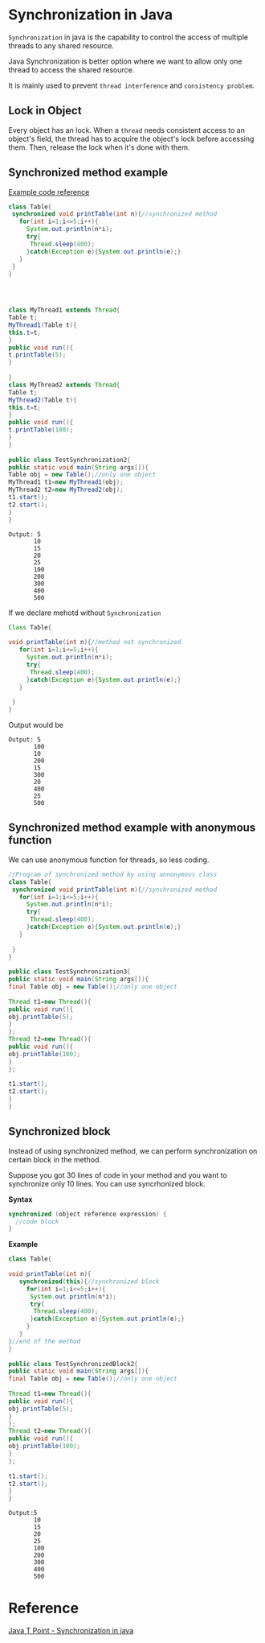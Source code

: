 # Synchronization in Java

`Synchronization` in java is the capability to control the access of multiple threads to any shared resource.

Java Synchronization is better option where we want to allow only one thread to access the shared resource.

It is mainly used to prevent `thread interference` and `consistency problem`.


## Lock in Object
Every object has an lock. When a `thread` needs consistent access to an object's field, 
the thread has to acquire the object's lock before accessing them. Then, release the lock when it's done with them.

## Synchronized method example

[Example code reference](https://www.javatpoint.com/synchronization-in-java)
```java
class Table{  
 synchronized void printTable(int n){//synchronized method  
   for(int i=1;i<=5;i++){  
     System.out.println(n*i);  
     try{  
      Thread.sleep(400);  
     }catch(Exception e){System.out.println(e);}  
   }  
 }  
} 



  
class MyThread1 extends Thread{  
Table t;  
MyThread1(Table t){  
this.t=t;  
}  
public void run(){  
t.printTable(5);  
}  
  
}  
class MyThread2 extends Thread{  
Table t;  
MyThread2(Table t){  
this.t=t;  
}  
public void run(){  
t.printTable(100);  
}  
}  
  
public class TestSynchronization2{  
public static void main(String args[]){  
Table obj = new Table();//only one object  
MyThread1 t1=new MyThread1(obj);  
MyThread2 t2=new MyThread2(obj);  
t1.start();  
t2.start();  
}  
}  
```

```
Output: 5
       10
       15
       20
       25
       100
       200
       300
       400
       500
```

If we declare mehotd without `Synchronization`

```java
Class Table{  
  
void printTable(int n){//method not synchronized  
   for(int i=1;i<=5;i++){  
     System.out.println(n*i);  
     try{  
      Thread.sleep(400);  
     }catch(Exception e){System.out.println(e);}  
   }  
  
 }  
}  
```

Output would be 

```
Output: 5
       100
       10
       200
       15
       300
       20
       400
       25
       500
```

## Synchronized method example with anonymous function

We can use anonymous function for threads, so less coding.

```java
//Program of synchronized method by using annonymous class  
class Table{  
 synchronized void printTable(int n){//synchronized method  
   for(int i=1;i<=5;i++){  
     System.out.println(n*i);  
     try{  
      Thread.sleep(400);  
     }catch(Exception e){System.out.println(e);}  
   }  
  
 }  
}  
  
public class TestSynchronization3{  
public static void main(String args[]){  
final Table obj = new Table();//only one object  
  
Thread t1=new Thread(){  
public void run(){  
obj.printTable(5);  
}  
};  
Thread t2=new Thread(){  
public void run(){  
obj.printTable(100);  
}  
};  
  
t1.start();  
t2.start();  
}  
}  
```

## Synchronized block
Instead of using synchronized method, we can perform synchronization on certain block in the method.

Suppose you got 30 lines of code in your method and you want to synchronize only 10 lines. You can use syncrhonized block.

**Syntax**
```java
synchronized (object reference expression) {   
  //code block   
} 
```

**Example**
```java
class Table{  
  
void printTable(int n){  
   synchronized(this){//synchronized block  
     for(int i=1;i<=5;i++){  
      System.out.println(n*i);  
      try{  
       Thread.sleep(400);  
      }catch(Exception e){System.out.println(e);}  
     }  
   }  
}//end of the method  
}  
  
public class TestSynchronizedBlock2{  
public static void main(String args[]){  
final Table obj = new Table();//only one object  
  
Thread t1=new Thread(){  
public void run(){  
obj.printTable(5);  
}  
};  
Thread t2=new Thread(){  
public void run(){  
obj.printTable(100);  
}  
};  
  
t1.start();  
t2.start();  
}  
}  
```

```
Output:5
       10
       15
       20
       25
       100
       200
       300
       400
       500
```


# Reference
[Java T Point - Synchronization in java](https://www.javatpoint.com/synchronization-in-java)
